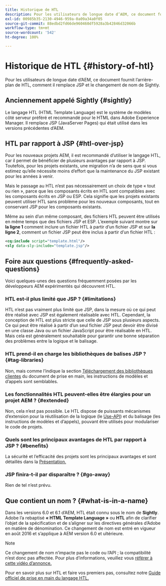 ```yaml
---
title: Historique de HTL
description: Pour les utilisateurs de longue date d’AEM, ce document fournit l’arrière-plan de HTL, comment il remplace JSP et le changement de nom de Sightly.
exl-id: 00985b35-2130-4946-959a-0a09a34a0f05
source-git-commit: 88edbd2fd66de960460df5928a3b42846d32066b
workflow-type: tm+mt
source-wordcount: '542'
ht-degree: 100%

---
```



# Historique de HTL {#history-of-htl}

Pour les utilisateurs de longue date d’AEM, ce document fournit l’arrière-plan de HTL, comment il remplace JSP et le changement de nom de Sightly.

## Anciennement appelé Sightly {#sightly}

Le langage HTL (HTML Template Language) est le système de modèles côté serveur préféré et recommandé pour le HTML dans Adobe Experience Manager. Il remplace JSP (JavaServer Pages) qui était utilisé dans les versions précédentes d’AEM.

## HTL par rapport à JSP {#htl-over-jsp}

Pour les nouveaux projets AEM, il est recommandé d’utiliser le langage HTL, car il permet de bénéficier de plusieurs avantages par rapport à JSP. Toutefois, pour les projets existants, une migration n’a de sens que si vous estimez qu’elle nécessite moins d’effort que la maintenance du JSP existant pour les années à venir.

Mais le passage au HTL n’est pas nécessairement un choix de type « tout ou rien », parce que les composants écrits en HTL sont compatibles avec les composants écrits en JSP ou ESP. Cela signifie que les projets existants peuvent utiliser HTL sans problème pour les nouveaux composants, tout en conservant JSP pour les composants existants.

Même au sein d’un même composant, des fichiers HTL peuvent être utilisés en même temps que des fichiers JSP et ESP. L’exemple suivant montre sur **la ligne 1** comment inclure un fichier HTL à partir d’un fichier JSP et sur **la ligne 2**, comment un fichier JSP peut être inclus à partir d’un fichier HTL :

```xml
<cq:include script="template.html"/>
<sly data-sly-include="template.jsp"/>
```

## Foire aux questions {#frequently-asked-questions}

Voici quelques-unes des questions fréquemment posées par les développeurs AEM expérimentés qui découvrent HTL.

### HTL est-il plus limité que JSP ? {#limitations}

HTL n’est pas vraiment plus limité que JSP, dans la mesure où ce qui peut être réalisé avec JSP est également réalisable avec HTL. Cependant, la conception de HTL est plus stricte que celle de JSP sous plusieurs aspects. Ce qui peut être réalisé à partir d’un seul fichier JSP peut devoir être divisé en une classe Java ou un fichier JavaScript pour être réalisable en HTL. Mais cela est généralement souhaitable pour garantir une bonne séparation des problèmes entre la logique et le balisage.

### HTL prend-il en charge les bibliothèques de balises JSP ? {#tag-libraries}

Non, mais comme l’indique la section [Téléchargement des bibliothèques clientes](getting-started.md#loading-client-libraries) du document de prise en main, les instructions de modèles et d’appels sont semblables.

### Les fonctionnalités HTL peuvent-elles être élargies pour un projet AEM ? {#extended}

Non, cela n’est pas possible. Le HTL dispose de puissants mécanismes d’extension pour la réutilisation de la logique (le [Use-API](#use-api-for-accessing-logic)) et du balisage (les instructions de modèles et d’appels), pouvant être utilisés pour modulariser le code de projets.

### Quels sont les principaux avantages de HTL par rapport à JSP ? {#benefits}

La sécurité et l’efficacité des projets sont les principaux avantages et sont détaillés dans la [Présentation.](overview.md)

### JSP finira-t-il par disparaître ? {#go-away}

Rien de tel n’est prévu.

## Que contient un nom ? {#what-is-in-a-name}

Dans les versions 6.0 et 6.1 d’AEM, HTL était connu sous le nom de **Sightly**. Adobe l’a rebaptisé **« HTML Template Language »** ou **HTL** afin de clarifier l’objet de la spécification et de s’aligner sur les directives générales d’Adobe en matière de dénomination. Ce changement de nom est entré en vigueur en août 2016 et s’applique à AEM version 6.0 et ultérieure.

>[!NOTE]
>
>Ce changement de nom n’impacte pas le code ou l’API ; la compatibilité n’est donc pas affectée. Pour plus d’informations, veuillez vous [référer à cette vidéo d’annonce.](https://helpx.adobe.com/fr/experience-manager/how-to/announce-htl.html)

Pour en savoir plus sur HTL et faire vos premiers pas, consultez notre [Guide officiel de prise en main du langage HTL.](overview.md)
